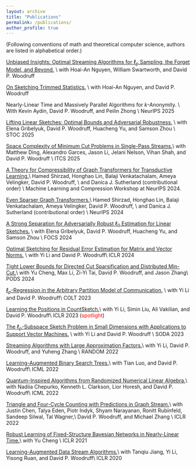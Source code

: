 ```yaml
---
layout: archive
title: "Publications"
permalink: /publications/
author_profile: true
---
```


(Following conventions of math and theoretical computer science, authors are listed in alphabetical order.)

[Unbiased Insights: Optimal Streaming Algorithms for $\ell_p$ Sampling, the Forget Model, and Beyond.](https://arxiv.org/abs/2508.07067) \\
with Hoai-An Nguyen, William Swartworth, and David P. Woodruff 


[On Sketching Trimmed Statistics.](https://arxiv.org/abs/2506.07342) \\
with Hoai-An Nguyen, and David P. Woodruff 


Nearly-Linear Time and Massively Parallel Algorithms for $k$-Anonymity. \\
With Kevin Aydin, David P. Woodruff, and Peilin Zhong \\
NeurIPS 2025

[Lifting Linear Sketches: Optimal Bounds and Adversarial Robustness.](http://arxiv.org/pdf/2503.19629) \\
with Elena Gribelyuk, David P. Woodruff, Huacheng Yu, and Samson Zhou \\
STOC 2025


[Space Complexity of Minimum Cut Problems in Single-Pass Streams.](https://arxiv.org/pdf/2412.01143)\\
with Matthew Ding, Alexandro Garces, Jason Li, Jelani Nelson, Vihan Shah, and David P. Woodruff \\
ITCS 2025

[A Theory for Compressibility of Graph Transformers for Transductive Learning.](https://arxiv.org/pdf/2411.13028)\\
Hamed Shirzad, Honghao Lin, Balaji Venkatachalam, Ameya Velingker, David P. Woodruff, \\
and Danica J. Sutherland (contributional order) \\
Machine Learning and Compression Workshop at NeurIPS 2024.



[Even Sparser Graph Transformers.](https://arxiv.org/pdf/2411.16278)\\
Hamed Shirzad, Honghao Lin, Balaji Venkatachalam, Ameya Velingker, David P. Woodruff, \\
and Danica J. Sutherland (contributional order) \\
NeurIPS 2024

[A Strong Separation for Adversarially Robust $\ell_0$ Estimation for Linear Sketches.](https://arxiv.org/pdf/2409.16153) \\
with Elena Gribelyuk, David P. Woodruff, Huacheng Yu, and Samson Zhou \\
FOCS 2024

[Optimal Sketching for Residual Error Estimation for Matrix and Vector Norms.](https://openreview.net/pdf?id=RsJwmWvE6Q) \\
with Yi Li and David P. Woodruff\\
ICLR 2024

[Tight Lower Bounds for Directed Cut Sparsification and Distributed Min-Cut.](https://arxiv.org/pdf/2406.13231)\\
with Yu Cheng, Max Li, Zi-Yi Tai, David P. Woodruff, and Jason Zhang\\
PODS 2024

[$\ell_p$-Regression in the Arbitrary Partition Model of Communication.](https://arxiv.org/pdf/2307.05117.pdf) \\
with Yi Li and David P. Woodruff\\
COLT 2023

[Learning the Positions in CountSketch.](https://openreview.net/forum?id=iV9Cs8s8keU)\\
with Yi Li, Simin Liu, Ali Vakilian, and David P. Woodruff\\
ICLR 2023 (<font color = red>spotlight</font>)  

[The $\ell_p$-Subspace Sketch Problem in Small Dimensions with Applications to Support Vector Machines.](https://arxiv.org/pdf/2211.07132.pdf) \\
with Yi Li and David P. Woodruff \\
SODA 2023

[Streaming Algorithms with Large Approximation Factors.](https://arxiv.org/pdf/2207.08075.pdf)\\
with Yi Li, David P. Woodruff, and Yuheng Zhang \\
RANDOM 2022

[Learning-Augmented Binary Search Trees.](https://arxiv.org/pdf/2206.12110.pdf)\\
with Tian Luo, and David P. Woodruff\\
ICML 2022

[Quantum-Inspired Algorithms from Randomized Numerical Linear Algebra.](https://arxiv.org/pdf/2011.04125.pdf)\\
with Nadiia Chepurko, Kenneth L. Clarkson, Lior Horesh, and David P. Woodruff\\
ICML 2022


[Triangle and Four-Cycle Counting with Predictions in Graph Stream.](https://arxiv.org/pdf/2203.09572.pdf)\\
with Justin Chen, Talya Eden, Piotr Indyk, Shyam Narayanan, Ronitt Rubinfeld, Sandeep Silwal, Tal Wagner,\\
David P. Woodruff, and Michael Zhang \\
ICLR 2022

[Robust Learning of Fixed-Structure Bayesian Networks in Nearly-Linear Time.](https://arxiv.org/pdf/2105.05555.pdf)\\
with Yu Cheng \\
ICLR 2021

[Learning-Augmented Data Stream Algorithms.](https://openreview.net/pdf?id=HyxJ1xBYDH)\\
with Tanqiu Jiang, Yi Li, Yisong Ruan, and David P. Woodruff\\
ICLR 2020